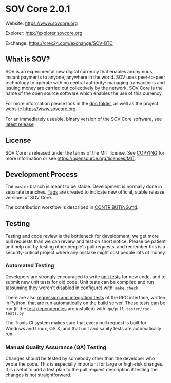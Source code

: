SOV Core 2.0.1
===============================

Website: https://www.sovcore.org

Explorer: http://explorer.sovcore.org

Exchange: https://crex24.com/exchange/SOV-BTC

What is SOV?
----------------

SOV is an experimental new digital currency that enables anonymous, instant
payments to anyone, anywhere in the world. SOV uses peer-to-peer technology
to operate with no central authority: managing transactions and issuing money
are carried out collectively by the network. SOV Core is the name of the open
source software which enables the use of this currency.

For more information please look in the [doc folder](/doc/), as well as the project website https://www.sovcore.org.

For an immediately useable, binary version of
the SOV Core software, see [latest release](https://github.com/SovCoinX/SovCoin/releases/latest)


License
-------

SOV Core is released under the terms of the MIT license. See [COPYING](COPYING) for more
information or see https://opensource.org/licenses/MIT.

Development Process
-------------------

The `master` branch is meant to be stable. Development is normally done in separate branches.
[Tags](https://github.com/SovCoinX/SovCoin/tags) are created to indicate new official,
stable release versions of SOV Core.

The contribution workflow is described in [CONTRIBUTING.md](CONTRIBUTING.md).

Testing
-------

Testing and code review is the bottleneck for development; we get more pull
requests than we can review and test on short notice. Please be patient and help out by testing
other people's pull requests, and remember this is a security-critical project where any mistake might cost people
lots of money.

### Automated Testing

Developers are strongly encouraged to write [unit tests](/doc/unit-tests.md) for new code, and to
submit new unit tests for old code. Unit tests can be compiled and run
(assuming they weren't disabled in configure) with: `make check`

There are also [regression and integration tests](/qa) of the RPC interface, written
in Python, that are run automatically on the build server.
These tests can be run (if the [test dependencies](/qa) are installed) with: `qa/pull-tester/rpc-tests.py`

The Travis CI system makes sure that every pull request is built for Windows
and Linux, OS X, and that unit and sanity tests are automatically run.

### Manual Quality Assurance (QA) Testing

Changes should be tested by somebody other than the developer who wrote the
code. This is especially important for large or high-risk changes. It is useful
to add a test plan to the pull request description if testing the changes is
not straightforward.
